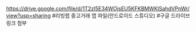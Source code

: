 https://drive.google.com/file/d/1T2zI5E34WOjsEU5KFKBMWKlSahdVPnWr/view?usp=sharing
#리빙랩 중고거래 앱 파일(안드로이드 스튜디오)
#구글 드라이브 링크 첨부
